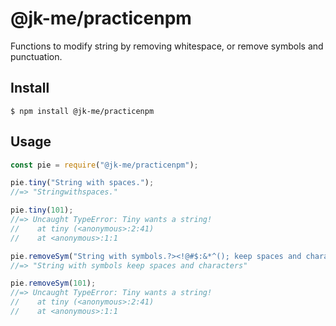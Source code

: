 # @jk-me/practicenpm

Functions to modify string by removing whitespace, or remove symbols and punctuation.

## Install

```
$ npm install @jk-me/practicenpm
```

## Usage

```js
const pie = require("@jk-me/practicenpm");

pie.tiny("String with spaces.");
//=> "Stringwithspaces."

pie.tiny(101);
//=> Uncaught TypeError: Tiny wants a string!
//    at tiny (<anonymous>:2:41)
//    at <anonymous>:1:1

pie.removeSym("String with symbols.?><!@#$:&*^(); keep spaces and characters");
//=> "String with symbols keep spaces and characters"

pie.removeSym(101);
//=> Uncaught TypeError: Tiny wants a string!
//    at tiny (<anonymous>:2:41)
//    at <anonymous>:1:1
```
